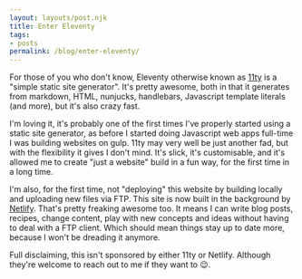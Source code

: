 ```yaml
---
layout: layouts/post.njk
title: Enter Eleventy
tags:
- posts
permalink: /blog/enter-eleventy/
---
```

For those of you who don't know, Eleventy otherwise known as [11ty](https://www.11ty.io/) is a "simple static site generator". It's pretty awesome, both in that it generates from markdown, HTML, nunjucks, handlebars, Javascript template literals (and more), but it's also crazy fast.

I'm loving it, it's probably one of the first times I've properly started using a static site generator, as before I started doing Javascript web apps full-time I was building websites on gulp. 11ty may very well be just another fad, but with the flexibility it gives I don't mind. It's slick, it's customisable, and it's allowed me to create "just a website" build in a fun way, for the first time in a long time.

I'm also, for the first time, not "deploying" this website by building locally and uploading new files via FTP. This site is now built in the background by [Netlify](https://www.netlify.com). That's pretty freaking awesome too. It means I can write blog posts, recipes, change content, play with new concepts and ideas without having to deal with a FTP client. Which should mean things stay up to date more, because I won't be dreading it anymore.

Full disclaiming, this isn't sponsored by either 11ty or Netlify. Although they're welcome to reach out to me if they want to 😉.
<!-- https://www.zachleat.com/web/introducing-eleventy/ -->